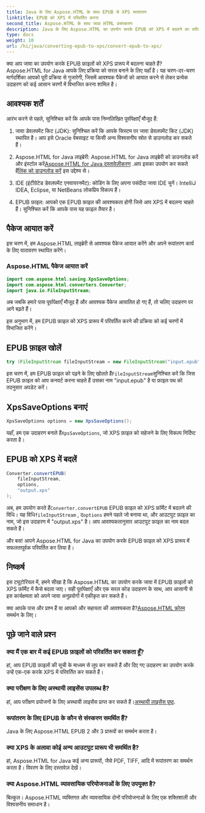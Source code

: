 ```yaml
---
title: Java के लिए Aspose.HTML के साथ EPUB से XPS रूपांतरण
linktitle: EPUB को XPS में परिवर्तित करना
second_title: Aspose.HTML के साथ जावा HTML प्रसंस्करण
description: Java के लिए Aspose.HTML का उपयोग करके EPUB को XPS में बदलने का तरीका जानें। EPUB को XPS में सहज रूपांतरण के लिए चरण-दर-चरण मार्गदर्शिका। अभी आज़माएँ!
type: docs
weight: 10
url: /hi/java/converting-epub-to-xps/convert-epub-to-xps/
---
```


क्या आप जावा का उपयोग करके EPUB फ़ाइलों को XPS प्रारूप में बदलना चाहते हैं? Aspose.HTML for Java आपके लिए प्रक्रिया को सरल बनाने के लिए यहाँ है। यह चरण-दर-चरण मार्गदर्शिका आपको पूरी प्रक्रिया से गुजारेगी, जिसमें आवश्यक पैकेजों को आयात करने से लेकर प्रत्येक उदाहरण को कई आसान चरणों में विभाजित करना शामिल है।

## आवश्यक शर्तें

आरंभ करने से पहले, सुनिश्चित करें कि आपके पास निम्नलिखित पूर्वापेक्षाएँ मौजूद हैं:

1. जावा डेवलपमेंट किट (JDK): सुनिश्चित करें कि आपके सिस्टम पर जावा डेवलपमेंट किट (JDK) स्थापित है। आप इसे Oracle वेबसाइट या किसी अन्य विश्वसनीय स्रोत से डाउनलोड कर सकते हैं।

2. Aspose.HTML for Java लाइब्रेरी: Aspose.HTML for Java लाइब्रेरी को डाउनलोड करें और इंस्टॉल करें[Aspose.HTML for Java दस्तावेज़ीकरण](https://reference.aspose.com/html/java/) .आप इसका उपयोग कर सकते हैं[लिंक को डाउनलोड करें](https://releases.aspose.com/html/java/) इस उद्देश्य से।

3. IDE (इंटीग्रेटेड डेवलपमेंट एनवायरनमेंट): कोडिंग के लिए अपना पसंदीदा जावा IDE चुनें। IntelliJ IDEA, Eclipse, या NetBeans लोकप्रिय विकल्प हैं।

4. EPUB फ़ाइल: आपको एक EPUB फ़ाइल की आवश्यकता होगी जिसे आप XPS में बदलना चाहते हैं। सुनिश्चित करें कि आपके पास यह फ़ाइल तैयार है।

## पैकेज आयात करें

इस चरण में, हम Aspose.HTML लाइब्रेरी से आवश्यक पैकेज आयात करेंगे और अपने रूपांतरण कार्य के लिए वातावरण स्थापित करेंगे।

### Aspose.HTML पैकेज आयात करें

```java
import com.aspose.html.saving.XpsSaveOptions;
import com.aspose.html.converters.Converter;
import java.io.FileInputStream;
```

अब जबकि हमारे पास पूर्वापेक्षाएँ मौजूद हैं और आवश्यक पैकेज आयातित हो गए हैं, तो चलिए उदाहरण पर आगे बढ़ते हैं।

इस अनुभाग में, हम EPUB फ़ाइल को XPS प्रारूप में परिवर्तित करने की प्रक्रिया को कई चरणों में विभाजित करेंगे।

## EPUB फ़ाइल खोलें

```java
try (FileInputStream fileInputStream = new FileInputStream("input.epub")) {
```

 इस चरण में, हम EPUB फ़ाइल को पढ़ने के लिए खोलते हैं`FileInputStream`सुनिश्चित करें कि जिस EPUB फ़ाइल को आप कनवर्ट करना चाहते हैं उसका नाम "input.epub" है या फ़ाइल पथ को तदनुसार अपडेट करें।

## XpsSaveOptions बनाएं

```java
XpsSaveOptions options = new XpsSaveOptions();
```

यहाँ, हम एक उदाहरण बनाते हैं`XpsSaveOptions`, जो XPS फ़ाइल को सहेजने के लिए विकल्प निर्दिष्ट करता है।

## EPUB को XPS में बदलें

```java
Converter.convertEPUB(
    fileInputStream,
    options,
    "output.xps"
);
```

 अब, हम उपयोग करते हैं`Converter.convertEPUB` EPUB फ़ाइल को XPS फ़ॉर्मेट में बदलने की विधि। यह विधि`fileInputStream` , द`options` हमने पहले जो बनाया था, और आउटपुट फ़ाइल का नाम, जो इस उदाहरण में "output.xps" है। आप आवश्यकतानुसार आउटपुट फ़ाइल का नाम बदल सकते हैं।

और बस! आपने Aspose.HTML for Java का उपयोग करके EPUB फ़ाइल को XPS प्रारूप में सफलतापूर्वक परिवर्तित कर लिया है।

## निष्कर्ष

इस ट्यूटोरियल में, हमने सीखा है कि Aspose.HTML का उपयोग करके जावा में EPUB फ़ाइलों को XPS फ़ॉर्मेट में कैसे बदला जाए। सही पूर्वापेक्षाएँ और एक सरल कोड उदाहरण के साथ, आप आसानी से इस कार्यक्षमता को अपने जावा अनुप्रयोगों में एकीकृत कर सकते हैं।

 क्या आपके पास और प्रश्न हैं या आपको और सहायता की आवश्यकता है?[Aspose.HTML फ़ोरम](https://forum.aspose.com/) समर्थन के लिए।

## पूछे जाने वाले प्रश्न

### क्या मैं एक बार में कई EPUB फ़ाइलों को परिवर्तित कर सकता हूँ?
हां, आप EPUB फ़ाइलों की सूची के माध्यम से लूप कर सकते हैं और दिए गए उदाहरण का उपयोग करके उन्हें एक-एक करके XPS में परिवर्तित कर सकते हैं।

### क्या परीक्षण के लिए अस्थायी लाइसेंस उपलब्ध है?
हां, आप परीक्षण प्रयोजनों के लिए अस्थायी लाइसेंस प्राप्त कर सकते हैं।[अस्थायी लाइसेंस पृष्ठ](https://purchase.aspose.com/temporary-license/).

### रूपांतरण के लिए EPUB के कौन से संस्करण समर्थित हैं?
Java के लिए Aspose.HTML EPUB 2 और 3 प्रारूपों का समर्थन करता है।

### क्या XPS के अलावा कोई अन्य आउटपुट प्रारूप भी समर्थित है?
हां, Aspose.HTML for Java कई अन्य प्रारूपों, जैसे PDF, TIFF, आदि में रूपांतरण का समर्थन करता है। विवरण के लिए दस्तावेज़ देखें।

### क्या Aspose.HTML व्यावसायिक परियोजनाओं के लिए उपयुक्त है?
बिल्कुल। Aspose.HTML व्यक्तिगत और व्यावसायिक दोनों परियोजनाओं के लिए एक शक्तिशाली और विश्वसनीय समाधान है।